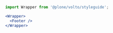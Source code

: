 ```jsx noeditor
import Wrapper from '@plone/volto/styleguide';

<Wrapper>
  <Footer />
</Wrapper>
```
